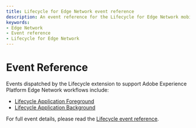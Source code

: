 ```yaml
---
title: Lifecycle for Edge Network event reference
description: An event reference for the Lifecycle for Edge Network mobile extension.
keywords:
- Edge Network
- Event reference
- Lifecycle for Edge Network
---
```


# Event Reference

Events dispatched by the Lifecycle extension to support Adobe Experience Platform Edge Network workflows include:

* [Lifecycle Application Foreground](../../base-extensions/mobile-core/lifecycle/event-reference.md#lifecycle-application-foreground)
* [Lifecycle Application Background](../../base-extensions/mobile-core/lifecycle/event-reference.md#lifecycle-application-background)

For full event details, please read the [Lifecycle event reference](../../base-extensions/mobile-core/lifecycle/event-reference.md).
